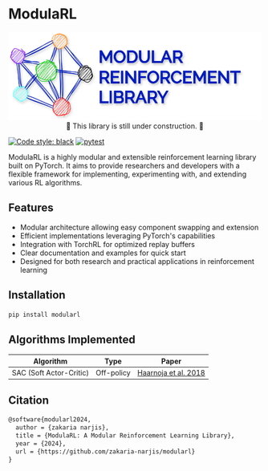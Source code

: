 # ModulaRL
<div align="center">
  <img src="assets/modulaRL_logo.svg" alt="ModulaRL Logo">
</div>

<div align="center">
  🚧 This library is still under construction. 🚧
</div>

[![Code style: black](https://img.shields.io/badge/code%20style-black-000000.svg)](https://github.com/psf/black)
[![pytest](https://img.shields.io/badge/tested%20with-pytest-46a2f1.svg)](https://docs.pytest.org/en/stable/)

ModulaRL is a highly modular and extensible reinforcement learning library built on PyTorch. It aims to provide researchers and developers with a flexible framework for implementing, experimenting with, and extending various RL algorithms.

## Features

- Modular architecture allowing easy component swapping and extension
- Efficient implementations leveraging PyTorch's capabilities
- Integration with TorchRL for optimized replay buffers
- Clear documentation and examples for quick start
- Designed for both research and practical applications in reinforcement learning

## Installation

```bash
pip install modularl
```
## Algorithms Implemented

| Algorithm | Type | Paper |
|-----------|------|-------|
| SAC (Soft Actor-Critic) | Off-policy | [Haarnoja et al. 2018](https://arxiv.org/abs/1801.01290) |


## Citation
```
@software{modularl2024,
  author = {zakaria narjis},
  title = {ModulaRL: A Modular Reinforcement Learning Library},
  year = {2024},
  url = {https://github.com/zakaria-narjis/modularl}
}
```
